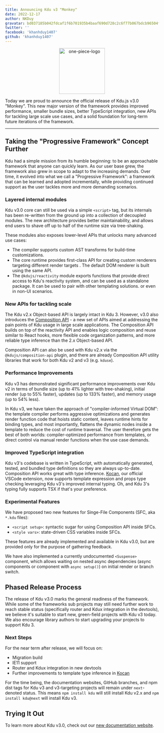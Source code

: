 ```yaml
---
title: Announcing Kdu v3 "Monkey"
date: 2022-12-17
author: NKDuy
gravatar: bd037185b042fdcaf1f6b701935b4baaf690d728c2c6f77b067bdcb96504ff93
twitter: ''
facebook: 'khanhduy1407'
github: 'khanhduy1407'
---
```


<p align="center">
  <img width="150" src="/assets/kdu-3-monkey.png" alt="one-piece-logo">
</p>

Today we are proud to announce the official release of Kdu.js v3.0 "Monkey". This new major version of the framework provides improved performance, smaller bundle sizes, better TypeScript integration, new APIs for tackling large scale use cases, and a solid foundation for long-term future iterations of the framework.

---

## Taking the "Progressive Framework" Concept Further

Kdu had a simple mission from its humble beginning: to be an approachable framework that anyone can quickly learn. As our user base grew, the framework also grew in scope to adapt to the increasing demands. Over time, it evolved into what we call a "Progressive Framework": a framework that can be learned and adopted incrementally, while providing continued support as the user tackles more and more demanding scenarios.

### Layered internal modules

Kdu v3.0 core can still be used via a simple `<script>` tag, but its internals has been re-written from the ground up into a collection of decoupled modules. The new architecture provides better maintainability, and allows end users to shave off up to half of the runtime size via tree-shaking.

These modules also exposes lower-level APIs that unlocks many advanced use cases:

- The compiler supports custom AST transforms for build-time customizations.
- The core runtime provides first-class API for creating custom renderers targeting different render targets . The default DOM renderer is built using the same API.
- The `@kdujs/reactivity` module exports functions that provide direct access to Kdu's reactivity system, and can be used as a standalone package. It can be used to pair with other templating solutions. or even in non-UI scenarios.

### New APIs for tackling scale

The Kdu v2.x Object-based API is largely intact in Kdu 3. However, v3.0 also introduces the [Composition API](https://kdu-js.web.app/guide/composition-api-introduction.html) - a new set of APIs aimed at addressing the pain points of Kdu usage in large scale applications. The Composition API builds on top of the reactivity API and enables logic composition and reuse similar to React hooks, more flexible code organization patterns, and more reliable type inference than the 2.x Object-based API.

Composition API can also be used with Kdu v2.x via the `@kdujs/composition-api` plugin, and there are already Composition API utility libraries that work for both Kdu v2 and v3 (e.g. `kduse`).

### Performance Improvements

Kdu v3 has demonstrated significant performance improvements over Kdu v2 in terms of bundle size (up to 41% lighter with tree-shaking), initial render (up to 55% faster), updates (up to 133% faster), and memory usage (up to 54% less).

In Kdu v3, we have taken the approach of "compiler-informed Virtual DOM": the template compiler performs aggressive optimizations and generates render function code that hoists static content, leaves runtime hints for binding types, and most importantly, flattens the dynamic nodes inside a template to reduce the cost of runtime traversal. The user therefore gets the best of both worlds: compiler-optimized performance from templates, or direct control via manual render functions when the use case demands.

### Improved TypeScript integration

Kdu v3's codebase is written in TypeScript, with automatically generated, tested, and bundled type definitions so they are always up-to-date. Composition API works great with type inference. [Kocan](https://marketplace.visualstudio.com/items?itemName=Kdu-Code.kocan), our official VSCode extension, now supports template expression and props type checking leveraging Kdu v3's improved internal typing. Oh, and Kdu 3's typing fully supports TSX if that's your preference.

### Experimental Features

We have proposed two new features for Singe-File Components (SFC, aka `*.kdu` files):

- `<script setup>`: syntactic sugar for using Composition API inside SFCs.
- `<style vars>`: state-driven CSS variables inside SFCs.

These features are already implemented and available in Kdu v3.0, but are provided only for the purpose of gathering feedback.

We have also implemented a currently undocumented `<Suspense>` component, which allows waiting on nested async dependencies (async components or component with `async setup()`) on initial render or branch switch.

## Phased Release Process

The release of Kdu v3.0 marks the general readiness of the framework. While some of the frameworks sub projects may still need further work to reach stable status (specifically router and Kdux integration in the devtools), we believe it's suitable to start new, green-field projects with Kdu v3 today. We also encourage library authors to start upgrading your projects to support Kdu 3.

### Next Steps

For the near term after release, we will focus on:

- Migration build
- IE11 support
- Router and Kdux integration in new devtools
- Further improvements to template type inference in [Kocan](https://marketplace.visualstudio.com/items?itemName=Kdu-Code.kocan)

For the time being, the documentation websites, GitHub branches, and npm dist tags for Kdu v3 and v3-targeting projects will remain under `next`-denoted status. This means `npm install kdu` will still install Kdu v2.x and `npm install kdu@next` will install Kdu v3.

## Trying It Out

To learn more about Kdu v3.0, check out our [new documentation website](https://kdu-js.web.app/).
